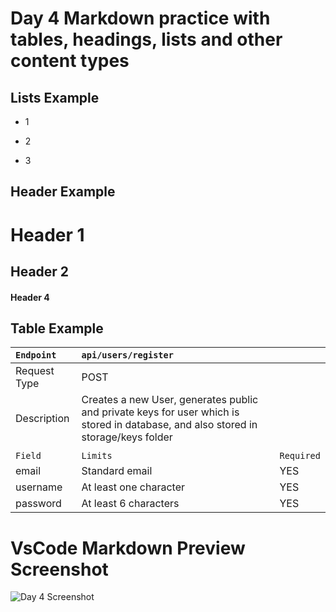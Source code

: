 # Day 4 Markdown practice with tables, headings, lists and other content types 

## Lists Example

* 1

* 2

* 3

## Header Example

# Header 1
## Header 2
#### Header 4


## Table Example 


| `Endpoint` | `api/users/register` |      |
| :---------| :------------ | ----- |
| Request Type |  POST       |    
| Description  | Creates a new User, generates public and private keys for user which is stored in database, and also stored in storage/keys folder |
|             |                      |
|  `Field`      | `Limits` |  `Required`    |
| email      | Standard email | YES         |
| username      | At least one character | YES |
| password | At least 6 characters     |    YES |





# VsCode Markdown Preview Screenshot
![Day 4 Screenshot](https://user-images.githubusercontent.com/22311928/80752055-ccd6ce80-8b22-11ea-8e11-ba927d44996b.png)
